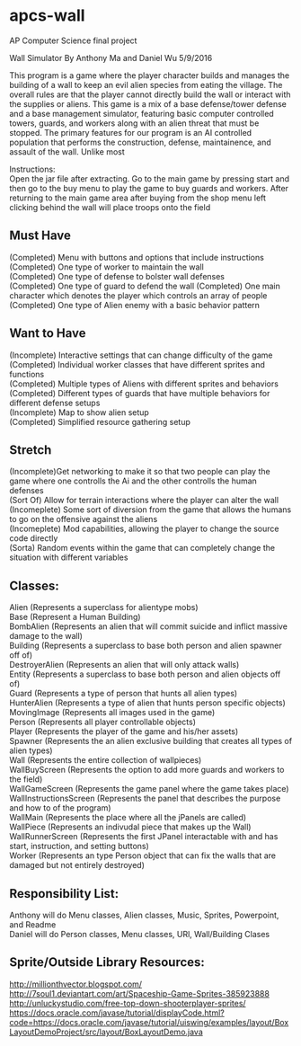 # apcs-wall
AP Computer Science final project  

Wall Simulator By Anthony Ma and Daniel Wu 5/9/2016  

This program is a game where the player character builds and manages the building of a wall to keep an evil alien species from eating the village. The overall rules are that the player cannot directly build the wall or interact with the supplies or aliens. This game is a mix of a base defense/tower defense and a base management simulator, featuring basic computer controlled towers, guards, and workers along with an alien threat that must be stopped. The primary features for our program is an AI controlled population that performs the construction, defense, maintainence, and assault of the wall. Unlike most 

Instructions:  
Open the jar file after extracting. Go to the main game by pressing start and then go to the buy menu to play the game to buy guards and workers. After returning to the main game area after buying from the shop menu left clicking behind the wall will place troops onto the field

Must Have
-----------------------------------------------------------------------------------
(Completed) Menu with buttons and options that include instructions 
(Completed) One type of worker to maintain the wall    
(Completed) One type of defense to bolster wall defenses    
(Completed) One type of guard to defend the wall 
(Completed) One main character which denotes the player which controls an array of people   
(Completed) One type of Alien enemy with a basic behavior pattern   

Want to Have
-----------------------------------------------------------------------------------
(Incomplete) Interactive settings that can change difficulty of the game 
(Completed) Individual worker classes that have different sprites and functions  
(Completed) Multiple types of Aliens with different sprites and behaviors  
(Completed) Different types of guards that have multiple behaviors for different defense setups  
(Incomplete) Map to show alien setup   
(Completed) Simplified resource gathering setup  

Stretch
-----------------------------------------------------------------------------------
(Incomplete)Get networking to make it so that two people can play the game where one controlls the Ai and the other controlls the human defenses  
(Sort Of) Allow for terrain interactions where the player can alter the wall  
(Incomeplete) Some sort of diversion from the game that allows the humans to go on the offensive against the aliens  
(Incomeplete) Mod capabilities, allowing the player to change the source code directly  
(Sorta) Random events within the game that can completely change the situation with different variables  


Classes: 
-----------------------------------------------------------------------------------
Alien (Represents a superclass for alientype mobs)  
Base (Represent a Human Building)  
BombAlien (Represents an alien that will commit suicide and inflict massive damage to the wall)  
Building (Represents a superclass to base both person and alien spawner off of)  
DestroyerAlien (Represents an alien that will only attack walls)  
Entity (Represents a superclass to base both person and alien objects off of)  
Guard (Represents a type of person that hunts all alien types)  
HunterAlien (Represents a type of alien that hunts person specific objects)  
MovingImage (Represents all images used in the game)  
Person (Represents all player controllable objects)  
Player (Represents the player of the game and his/her assets)  
Spawner (Represents the an alien exclusive building that creates all types of alien types)  
Wall (Represents the entire collection of wallpieces)  
WallBuyScreen (Represents the option to add more guards and workers to the field)  
WallGameScreen (Represents the game panel where the game takes place)  
WallInstructionsScreen (Represents the panel that describes the purpose and how to of the program)  
WallMain (Represents the place where all the jPanels are called)  
WallPiece (Represents an indivudal piece that makes up the Wall)  
WallRunnerScreen (Represents the first JPanel interactable with and has start, instruction, and setting buttons)  
Worker (Represents an type Person object that can fix the walls that are damaged but not entirely destroyed) 

Responsibility List: 
-----------------------------------------------------------------------------------
Anthony will do Menu classes, Alien classes, Music, Sprites, Powerpoint, and Readme  
Daniel will do Person classes, Menu classes, URl, Wall/Building Clases 

Sprite/Outside Library Resources:
------------------------------------------------------------------------------------
http://millionthvector.blogspot.com/
http://7soul1.deviantart.com/art/Spaceship-Game-Sprites-385923888
http://unluckystudio.com/free-top-down-shooterplayer-sprites/
https://docs.oracle.com/javase/tutorial/displayCode.html?code=https://docs.oracle.com/javase/tutorial/uiswing/examples/layout/BoxLayoutDemoProject/src/layout/BoxLayoutDemo.java
